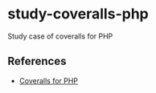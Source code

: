 # study-coveralls-php
Study case of coveralls for PHP


## References

- [Coveralls for PHP](https://docs.coveralls.io/php)
